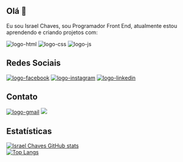 ## Olá 👋

Eu sou Israel Chaves, sou Programador Front End, atualmente estou aprendendo e criando projetos com:
<br>
<div>
<img src="https://img.shields.io/badge/HTML-239120?style=for-the-badge&logo=html5&logoColor=white" alt="logo-html" />
<img src="https://img.shields.io/badge/CSS3-1572B6?style=for-the-badge&logo=css3&logoColor=white" alt="logo-css" />
<img src="https://img.shields.io/badge/JavaScript-323330?style=for-the-badge&logo=javascript&logoColor=F7DF1E" alt="logo-js"/>
</div>

## Redes Sociais
<div>
<a href="https://www.facebook.com/profile.php?id=61555926225367"><img src="https://img.shields.io/badge/Facebook-1877F2?style=for-the-badge&logo=facebook&logoColor=white" alt="logo-facebook"/></a>
<a href="https://www.instagram.com/israel.ifc/"><img src="https://img.shields.io/badge/Instagram-E4405F?style=for-the-badge&logo=instagram&logoColor=white" alt="logo-instagram"/></a>
<a href="linkedin.com/in/israel-farias-chaves-a53796318"> <img src="https://img.shields.io/badge/LinkedIn-0077B5?style=for-the-badge&logo=linkedin&logoColor=white" alt="logo-linkedin"></a>
</div>

## Contato
<div>
  <a href="mailto:dev.israelchaves@gmail.com"><img src="https://img.shields.io/badge/Gmail-D14836?style=for-the-badge&logo=gmail&logoColor=white"alt="logo-gmail"></a>
  <a href="https://wa.me/5569993367737?text=Ol%C3%A1..."><img src="https://img.shields.io/badge/WhatsApp-25D366?style=for-the-badge&logo=whatsapp&logoColor=white"></a>
</div>


## Estatísticas
[![Israel Chaves GitHub stats](https://github-readme-stats.vercel.app/api?username=devisraelchaves)](https://github.com/anuraghazra/github-readme-stats)
<br>
[![Top Langs](https://github-readme-stats.vercel.app/api/top-langs/?username=devisraelchaves)](https://github.com/anuraghazra/github-readme-stats)







